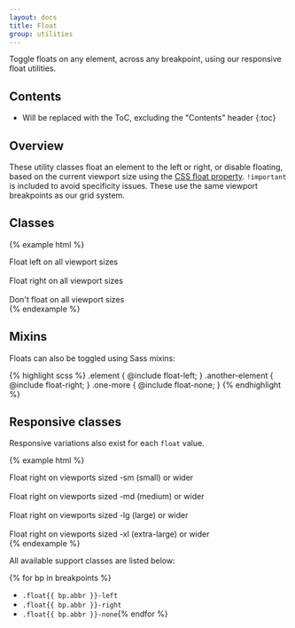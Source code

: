 ```yaml
---
layout: docs
title: Float
group: utilities
---
```


Toggle floats on any element, across any breakpoint, using our responsive float utilities.


## Contents

* Will be replaced with the ToC, excluding the "Contents" header
{:toc}


## Overview

These utility classes float an element to the left or right, or disable floating, based on the current viewport size using the [CSS float property](https://developer.mozilla.org/en-US/docs/Web/CSS/float). `!important` is included to avoid specificity issues. These use the same viewport breakpoints as our grid system.


## Classes


{% example html %}
<div class="float-left">Float left on all viewport sizes</div><br>
<div class="float-right">Float right on all viewport sizes</div><br>
<div class="float-none">Don't float on all viewport sizes</div>
{% endexample %}


## Mixins

Floats can also be toggled using Sass mixins:

{% highlight scss %}
.element {
  @include float-left;
}
.another-element {
  @include float-right;
}
.one-more {
  @include float-none;
}
{% endhighlight %}


## Responsive classes

Responsive variations also exist for each `float` value.

{% example html %}
<div class="float-sm-right">Float right on viewports sized -sm (small) or wider</div><br>
<div class="float-md-right">Float right on viewports sized -md (medium) or wider</div><br>
<div class="float-lg-right">Float right on viewports sized -lg (large) or wider</div><br>
<div class="float-xl-right">Float right on viewports sized -xl (extra-large) or wider</div>
{% endexample %}

All available support classes are listed below:

{% for bp in breakpoints %}
- `.float{{ bp.abbr }}-left`
- `.float{{ bp.abbr }}-right`
- `.float{{ bp.abbr }}-none`{% endfor %}
